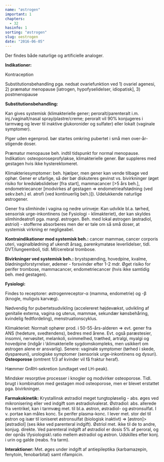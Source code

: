 ```yaml
---
name: "østrogen"
important: 1
chapters:  
  - 32
hasinfo: 1
sorting: "østrogen"
slug: oestrogen
date: "2016-06-05"
---
```


Der findes både naturlige og artificielle analoger.

<b>Indikationer:</b>

Kontraception

Substitutionsbehandling pga. nedsat ovariefunktion ved 1) ovariel agenesi, 2) præmatur menopause [iatrogen, hypofyselidelser, idiopatisk], 3) postmenopause

<b>Substitutionsbehandling:</b>

Kan gives systemisk (klimakterielle gener; peroralt/parenteralt i.m. inj./vaginalt/nasal spray/plastre/creme; peroralt vil 90% konjugeres i tarmvæg og lever til inaktive glukoronider og sulfater) eller lokalt (vaginale symptomer).

Piger uden egenprod. bør startes omkring pubertet i små men over-år-stigende doser.

Præmatur menopause beh. indtil tidspunkt for normal menopause. Indikation: osteoporoseprofylakse, klimakterielle gener. Bør suppleres med gestagen hvis ikke hysterektomeret.

Klimakteriesymptomer: beh. hjælper, men gener kan vende tilbage ved ophør. Gener er ufarlige, så der bør diskuteres gevinst vs. bivirkninger (øget risiko for kredsløbslidelser [fra start], mammacancer [>5 års beh.], endometriecancer [modvirkes af gestagen => endometrieafstødning (ved sekv.beh.) el. atrofi (ved kontinuerlig beh.)]). Udelukkende naturlige østrogener.

Gener fra slimhinde i vagina og nedre urinveje: Kan udvikle bl.a. tørhed, sensorisk urge-inkontinens (se Fysiologi - klimakteriet), der kan skyldes slimhindeatrofi pga. mangl. østrogen. Beh. med lokal østrogen (østradiol, østriol) - stofferne absorberes men der er tale om så små doser, at systemisk virkning er negligeabel. 

<b>Kontraindikationer mod systemisk beh.:</b> cancer mammae, cancer corporis uteri, vaginalblødning af ukendt årsag, parenkymatøse leverlidelser, tidl. DVT/lungeemboli, tidl. MI/cerebral trombose.

<b>Bivirkninger ved systemisk beh.:</b> brystspænding, hovedpine, kvalme, blødningsforstyrrelser, ødemer - forsvinder efter 1-2 mdr. Øget risiko for perifer trombose, mammacancer, endometriecancer (hvis ikke samtidig beh. med gestagen).

<b>Fysiologi:</b>

Findes to receptorer: østrogenreceptor-α (mamma, endometrie) og -β (knogle, muligvis karvæg).

Nødvendig for pubertetsudvikling (accelereret højdevækst, udvikling af genitalie externa, vagina og uterus, mammae, sekundær kønsbehåring, kvindelig fedtfordeling), menstruationscyklus.

Klimakteriet: Normalt ophører prod. i 50-55-års-alderen => evt. gener fra ANS (hedeture, svedtendens), bedres med årene. Evt. også paræstesier, insomni, nervøsitet, melankoli, svimmelhed, træthed, artralgi, myalgi og hovedpine (indgår i \klimakterielle sygdomskompleks\, men usikkert om østrogen alene er ansvarlig). Senere: vaginale symptomer (tørhed i skede, dyspareuni), urologiske symptomer (sensorisk urge-inkontinens og dysuri). <b>Osteoporose</b> (omtrent 1/3 af kvinder vil få fraktur heraf).

Hæmmer GnRH-sekretion (undtaget ved LH-peak).

Mindsker resorptive processer i knogler og modvirker osteoporose. Tidl. brugt i kombination med gestagen mod osteoporose, men er blevet erstattet pga. bivirkninger.

<b>Farmakokinetik:</b> Krystallinsk østradiol meget tungtopløselig - abs. øges ved mikronisering eller ved indgift som østradiolvalerat. Østradiol: abs. allerede fra ventrikel, kan i tarmvæg met. til bl.a. østron, østradiol- og østronsulfat. I v. portae kan måles konc. 5x perifer plasma-konc. I lever met. stor del til østron og især til ioniseret østronsulfat (biologisk inaktivt) => [østron]>[østradiol] (ses ikke ved parenteral indgift). Østriol met. ikke til de to andre, konjug. direkte. Ved parenteral indgift af østradiol er dosis 5% af peroral, og der opnås \fysiologisk\ ratio mellem østradiol og østron. Udskilles efter konj. i urin og galde (reabs. fra tarm).

<b>Interaktioner: </b> Met. øges under indgift af antiepileptika (karbamazepin, fenytoin, fenobarbital) samt rifampicin.
